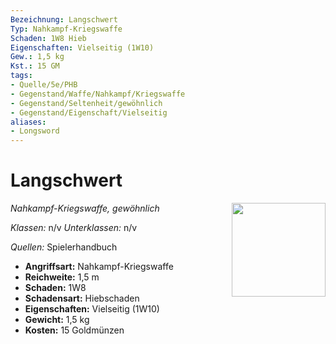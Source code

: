 ```yaml
---
Bezeichnung: Langschwert
Typ: Nahkampf-Kriegswaffe
Schaden: 1W8 Hieb
Eigenschaften: Vielseitig (1W10)
Gew.: 1,5 kg
Kst.: 15 GM
tags:
- Quelle/5e/PHB
- Gegenstand/Waffe/Nahkampf/Kriegswaffe
- Gegenstand/Seltenheit/gewöhnlich
- Gegenstand/Eigenschaft/Vielseitig
aliases:
- Longsword
---
```

# Langschwert
*Nahkampf-Kriegswaffe, gewöhnlich*
<img src="Symbolik/Gegenstände.webp" align="right" width="150">

_Klassen:_ n/v 
_Unterklassen:_  n/v

_Quellen:_ Spielerhandbuch

- **Angriffsart:** Nahkampf-Kriegswaffe
- **Reichweite:** 1,5 m
- **Schaden:** 1W8
- **Schadensart:** Hiebschaden
- **Eigenschaften:** Vielseitig (1W10)
- **Gewicht:** 1,5 kg
- **Kosten:** 15 Goldmünzen
